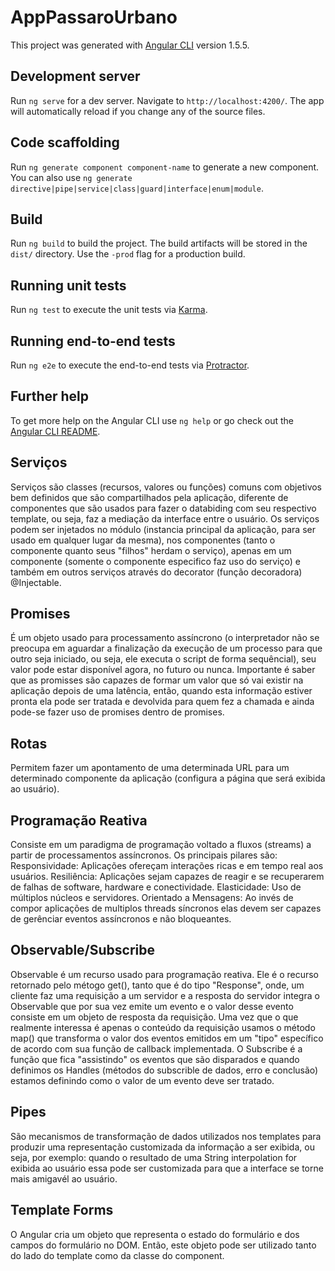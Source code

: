 # AppPassaroUrbano

This project was generated with [Angular CLI](https://github.com/angular/angular-cli) version 1.5.5.

## Development server

Run `ng serve` for a dev server. Navigate to `http://localhost:4200/`. The app will automatically reload if you change any of the source files.

## Code scaffolding

Run `ng generate component component-name` to generate a new component. You can also use `ng generate directive|pipe|service|class|guard|interface|enum|module`.

## Build

Run `ng build` to build the project. The build artifacts will be stored in the `dist/` directory. Use the `-prod` flag for a production build.

## Running unit tests

Run `ng test` to execute the unit tests via [Karma](https://karma-runner.github.io).

## Running end-to-end tests

Run `ng e2e` to execute the end-to-end tests via [Protractor](http://www.protractortest.org/).

## Further help

To get more help on the Angular CLI use `ng help` or go check out the [Angular CLI README](https://github.com/angular/angular-cli/blob/master/README.md).

## Serviços

Serviços são classes (recursos, valores ou funções) comuns com objetivos bem definidos que são compartilhados pela aplicação, diferente de componentes que são usados para fazer o databiding com seu respectivo template, ou seja, faz a mediação da interface entre o usuário.
Os serviços podem ser injetados no módulo (instancia principal da aplicação, para ser usado em qualquer lugar da mesma), nos componentes (tanto o componente quanto seus "filhos" herdam o serviço), apenas em um componente (somente o componente especifico faz uso do serviço) e também em outros serviços através do decorator (função decoradora) @Injectable.

## Promises

É um objeto usado para processamento assíncrono (o interpretador não se preocupa em aguardar a finalização da execução de um processo para que outro seja iniciado, ou seja, ele executa o script de forma sequêncial), seu valor pode estar disponível agora, no futuro ou nunca. Importante é saber que as promisses são capazes de formar um valor que só vai existir na aplicação depois de uma latência, então, quando esta informação estiver pronta ela pode ser tratada e devolvida para quem fez a chamada e ainda pode-se fazer uso de promises dentro de promises.

## Rotas

Permitem fazer um apontamento de uma determinada URL para um determinado componente da aplicação (configura a página que será exibida ao usuário).

## Programação Reativa

Consiste em um paradigma de programação voltado a fluxos (streams) a partir de processamentos assíncronos. Os principais pilares são:
Responsividade: Aplicações ofereçam interações ricas e em tempo real aos usuários.
Resiliência: Aplicações sejam capazes de reagir e se recuperarem de falhas de software, hardware e conectividade.
Elasticidade: Uso de múltiplos núcleos e servidores.
Orientado a Mensagens: Ao invés de compor aplicações de multiplos threads síncronos elas devem ser capazes de gerênciar eventos assíncronos e não bloqueantes.

## Observable/Subscribe

Observable é um recurso usado para programação reativa. Ele é o recurso retornado pelo métogo get(), tanto que é do tipo "Response", onde, um cliente faz uma requisição a um servidor e a resposta do servidor integra o Observable que por sua vez emite um evento e o valor desse evento consiste em um objeto de resposta da requisição.
Uma vez que o que realmente interessa é apenas o conteúdo da requisição usamos o método map() que transforma o valor dos eventos emitidos em um "tipo" específico de acordo com sua função de callback implementada.
O Subscribe é a função que fica "assistindo" os eventos que são disparados e quando definimos os Handles (métodos do subscrible de dados, erro e conclusão) estamos definindo como o valor de um evento deve ser tratado.

## Pipes

São mecanismos de transformação de dados utilizados nos templates para produzir uma representação customizada da informação a ser exibida, ou seja, por exemplo: quando o resultado de uma String interpolation for exibida ao usuário essa pode ser customizada para que a interface se torne mais amigavél ao usuário.

## Template Forms

O Angular cria um objeto que representa o estado do formulário e dos campos do formulário no DOM. Então, este objeto pode ser utilizado tanto do lado do template como da classe do component.
